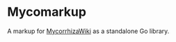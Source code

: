 # Mycomarkup
A markup for [MycorrhizaWiki](https://mycorrhiza.lesarbr.es) as a standalone Go library.

